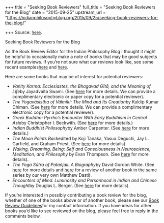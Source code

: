 +++
title = "Seeking Book Reviewers"
full_title = "Seeking Book Reviewers for the Blog"
date = "2015-09-25"
upstream_url = "https://indianphilosophyblog.org/2015/09/25/seeking-book-reviewers-for-the-blog/"

+++
Source: [here](https://indianphilosophyblog.org/2015/09/25/seeking-book-reviewers-for-the-blog/).

Seeking Book Reviewers for the Blog

As the Book Review Editor for the Indian Philosophy Blog I thought it
might be helpful to occasionally make a note of books that may be good
subjects for future reviews. If you’re not sure what our reviews look
like, see some recent
examples[here](http://indianphilosophyblog.org/2015/09/02/book-review-of-engaging-buddhism-why-it-matters-to-philosophy-by-jay-l-garfield-reviewed-by-mark-siderits/)
and
[here](http://indianphilosophyblog.org/2015/08/08/book-review-of-hinduism-and-environmental-ethics-by-christopher-g-framarin-reviewed-by-stephen-harris/).

Here are some books that may be of interest for potential reviewers:

-   *Vanity Karma: Ecclesiastes, the Bhagavad Gītā, and the Meaning of
    Life*by Jayadvaita Swami. (See [here](http://vanitykarma.com) for
    more details. We can provide a complimentary electronic or paper
    copy for a potential reviewer).
-   *The Yogavāsiṣṭha of Vālmīki: The Mind and Its Creation*by Kuldip
    Kumar Dhiman. (See [here](http://kuldipkumardhiman.blogspot.com)
    for more details. We can provide a complimentary electronic copy
    for a potential reviewer).
-   *Greek Buddha: Pyrrho’s Encounter With Early Buddhism in Central
    Asia*by Christopher I. Beckwith. (See
    [here](http://press.princeton.edu/titles/10500.html) for more
    details.)
-   *Indian Buddhist Philosophy*by Amber Carpenter. (See
    [here](https://www.routledge.com/products/9781844652983) for more
    details.)
-   *The Moon Points Back*edited by Koji Tanaka, Yasuo Deguchi, Jay L.
    Garfield, and Graham Priest. (See
    [here](http://indianphilosophyblog.org/2015/09/22/the-moon-points-back-review/)
    for more details).
-   *Waking, Dreaming, Being: Self and Consciousness in Neuroscience,
    Meditation, and Philosophy* by Evan Thompson. (See
    [here](http://indianphilosophyblog.org/2015/07/13/ndpr-review-of-evan-thompsons-waking-dreaming-being/)
    for more details).
-   *The Yoga Sūtra of Patañjali: A Biography*by David Gordon White.
    (See [here](http://press.princeton.edu/titles/10193.html) for more
    details and
    [here](http://indianphilosophyblog.org/2015/05/04/book-review-of-the-bhagavad-gita-a-biography-by-richard-h-davis-reviewed-by-matthew-r-dasti/)
    for a review of another book in the same series by our very own
    Matthew Dasti).
-   *Encounters of Mind: Luminosity and Personhood in Indian and Chinese
    Thought*by Douglas L. Berger. (See
    [here](http://www.sunypress.edu/p-5993-encounters-of-mind.aspx) for
    more details).

If you’re interested in possibly contributing a book review for the
blog, whether of one of the books above or of another book, please see
our [Book Review
Guidelines](http://indianphilosophyblog.org/book-reviews/)for my
contact information. If you have ideas for other books you’d like to
see reviewed on the blog, please feel free to reply in the comments
below.
